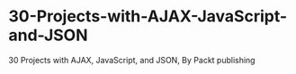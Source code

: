 # 30-Projects-with-AJAX-JavaScript-and-JSON
30 Projects with AJAX, JavaScript, and JSON, By Packt publishing
